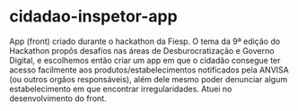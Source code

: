 # cidadao-inspetor-app

App (front) criado durante o hackathon da Fiesp. O tema da 9ª edição do Hackathon propôs desafios nas áreas de Desburocratização e Governo Digital, e escolhemos então criar um app em que o cidadão consegue ter acesso facilmente aos produtos/estabelecimentos notificados pela ANVISA (ou outros orgãos responsáveis), além dele mesmo poder denunciar algum estabelecimento em que encontrar irregularidades. Atuei no desenvolvimento do front. 
